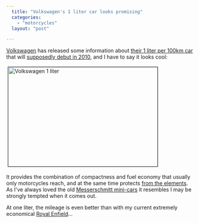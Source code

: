 ```yaml
---
  title: "Volkswagen's 1 liter car looks promising"
  categories: 
    - "motorcycles"
  layout: "post"

---
```

<p>
<a href="http://en.wikipedia.org/wiki/Volkswagen">Volkswagen</a> has released some information about <a href="http://blog.wired.com/cars/2008/07/laugh-at-high-g.html">their 1 liter per 100km car</a> that will <a href="http://www.treehugger.com/files/2008/07/vw-282-mpg-1-one-liter-car-production-2010.php">supposedly debut in 2010</a>, and I have to say it looks cool:
</p><p>
<img src="https://s3.eu-central-1.amazonaws.com/bergie-iki-fi/volkswagen-1-liter.jpg" height="266" width="400" border="1" hspace="4" vspace="4" alt="Volkswagen 1 liter" title="Volkswagen 1 liter" /></p><p>
It provides the combination of compactness and fuel economy that usually only motorcycles reach, and at the same time protects <a href="http://www.routamc.org/europe2007/view/riding-horses-made-of-steel.html">from the elements</a>. As I've always loved the old <a href="http://en.wikipedia.org/wiki/Messerschmitt_KR200">Messerschmitt mini-cars</a> it resembles I may be strongly tempted when it comes out. 
</p><p>
At one liter, the mileage is even better than with my current extremely economical <a href="http://bergie.iki.fi/blog/royal_enfield-built_like_a_gun/">Royal Enfield</a>...
</p>
